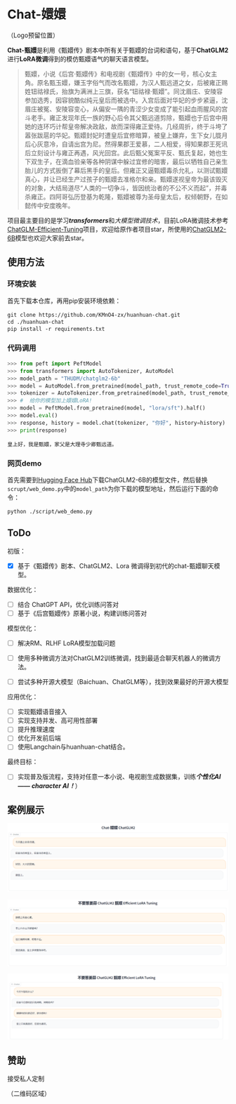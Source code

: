 # Chat-嬛嬛

（Logo预留位置）

**Chat-甄嬛**是利用《甄嬛传》剧本中所有关于甄嬛的台词和语句，基于**ChatGLM2**进行**LoRA微调**得到的模仿甄嬛语气的聊天语言模型。

> 甄嬛，小说《后宫·甄嬛传》和电视剧《甄嬛传》中的女一号，核心女主角。原名甄玉嬛，嫌玉字俗气而改名甄嬛，为汉人甄远道之女，后被雍正赐姓钮祜禄氏，抬旗为满洲上三旗，获名“钮祜禄·甄嬛”。同沈眉庄、安陵容参加选秀，因容貌酷似纯元皇后而被选中。入宫后面对华妃的步步紧逼，沈眉庄被冤、安陵容变心，从偏安一隅的青涩少女变成了能引起血雨腥风的宫斗老手。雍正发现年氏一族的野心后令其父甄远道剪除，甄嬛也于后宫中用她的连环巧计帮皇帝解决政敌，故而深得雍正爱待。几经周折，终于斗垮了嚣张跋扈的华妃。甄嬛封妃时遭皇后宜修暗算，被皇上嫌弃，生下女儿胧月后心灰意冷，自请出宫为尼。然得果郡王爱慕，二人相爱，得知果郡王死讯后立刻设计与雍正再遇，风光回宫。此后甄父冤案平反、甄氏复起，她也生下双生子，在滴血验亲等各种阴谋中躲过宜修的暗害，最后以牺牲自己亲生胎儿的方式扳倒了幕后黑手的皇后。但雍正又逼甄嬛毒杀允礼，以测试甄嬛真心，并让已经生产过孩子的甄嬛去准格尔和亲。甄嬛遂视皇帝为最该毁灭的对象，大结局道尽“人类的一切争斗，皆因统治者的不公不义而起”，并毒杀雍正。四阿哥弘历登基为乾隆，甄嬛被尊为圣母皇太后，权倾朝野，在如懿传中安度晚年。

项目最主要目的是学习***transformers***和*大模型微调技术*，目前LoRA微调技术参考[ChatGLM-Efficient-Tuning](https://github.com/hiyouga/ChatGLM-Efficient-Tuning)项目，欢迎给原作者项目star，所使用的[ChatGLM2-6B](https://github.com/THUDM/ChatGLM2-6B)模型也欢迎大家前去star。

## 使用方法

### 环境安装

首先下载本仓库，再用pip安装环境依赖：

```shell
git clone https://github.com/KMnO4-zx/huanhuan-chat.git
cd ./huanhuan-chat
pip install -r requirements.txt
```

### 代码调用

```python
>>> from peft import PeftModel
>>> from transformers import AutoTokenizer, AutoModel
>>> model_path = "THUDM/chatglm2-6b"
>>> model = AutoModel.from_pretrained(model_path, trust_remote_code=True).half().cuda()
>>> tokenizer = AutoTokenizer.from_pretrained(model_path, trust_remote_code=True)
>>> #  给你的模型加上嬛嬛LoRA! 
>>> model = PeftModel.from_pretrained(model, "lora/sft").half()
>>> model.eval()
>>> response, history = model.chat(tokenizer, "你好", history=history)
>>> print(response)
```

```
皇上好，我是甄嬛，家父是大理寺少卿甄远道。
```

### 网页demo

首先需要到[Hugging Face Hub](https://huggingface.co/THUDM/chatglm2-6b)下载ChatGLM2-6B的模型文件，然后替换`scrupt/web_demo.py`中的`model_path`为你下载的模型地址，然后运行下面的命令：

```
python ./script/web_demo.py
```

## ToDo

初版：

- [x] 基于《甄嬛传》剧本、ChatGLM2、Lora 微调得到初代的chat-甄嬛聊天模型。

数据优化：

- [ ] 结合 ChatGPT API，优化训练问答对
- [ ] 基于《后宫甄嬛传》原著小说，构建训练问答对

模型优化：

- [ ] 解决RM、RLHF LoRA模型加载问题

- [ ] 使用多种微调方法对ChatGLM2训练微调，找到最适合聊天机器人的微调方法。
- [ ] 尝试多种开源大模型（Baichuan、ChatGLM等），找到效果最好的开源大模型

应用优化：

- [ ] 实现甄嬛语音接入
- [ ] 实现支持并发、高可用性部署
- [ ] 提升推理速度
- [ ] 优化开发前后端
- [ ] 使用Langchain与huanhuan-chat结合。

最终目标：

- [ ] 实现普及版流程，支持对任意一本小说、电视剧生成数据集，训练***个性化AI —— character AI！***）

## 案例展示

![侍寝](image/侍寝.png)

![晚上有些心累](image/晚上有些心累.png)

![午饭吃什么](image/午饭吃什么.png)

## 赞助

接受私人定制

（二维码区域）
